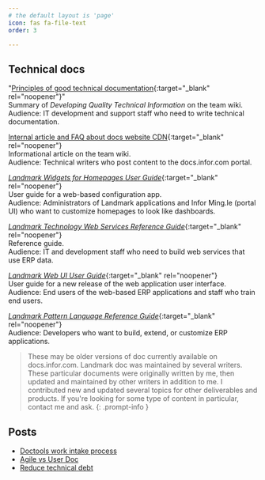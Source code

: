 ```yaml
---
# the default layout is 'page'
icon: fas fa-file-text
order: 3

---
```

<!--![big dipper and north star](/assets/img/northstar.jpg)-->

## Technical docs
"[Principles of good technical documentation](/assets/files/principles-technical-documentation.pdf){:target="_blank" rel="noopener"}"<br>Summary of *Developing Quality Technical Information* on the team wiki.<br>Audience: IT development and support staff who need to write technical documentation.

[Internal article and FAQ about docs website CDN](/assets/files/about_docs_cdn_content_caching.pdf){:target="_blank" rel="noopener"}<br>Informational article on the team wiki.<br>Audience: Technical writers who post content to the docs.infor.com portal.

[_Landmark Widgets for Homepages User Guide_](/assets/files/lmrk_2023.x_lmrklpdug__en-us.pdf){:target="_blank" rel="noopener"}<br>User guide for a web-based configuration app.<br>Audience: Administrators of Landmark applications and Infor Ming.le (portal UI) who want to customize homepages to look like dashboards.

[_Landmark Technology Web Services Reference Guide_](/assets/files/lmrk_2023.x_lmrkwsrg__en-us.pdf){:target="_blank" rel="noopener"}<br>Reference guide.<br>Audience: IT and development staff who need to build web services that use ERP data.

[_Landmark Web UI User Guide_](/assets/files/lmrk_2023.x_lmrkwuiug__en-us.pdf){:target="_blank" rel="noopener"}
<br>User guide for a new release of the web application user interface.<br>Audience: End users of the web-based ERP applications and staff who train end users.

[_Landmark Pattern Language Reference Guide_](https://docs.infor.com/lmrk/2024.x/en-us/lmrkolh/default.html?helpcontent=lmrklpltg/cover.html){:target="_blank" rel="noopener"}<br>Audience: Developers who want to build, extend, or customize ERP applications.

> These may be older versions of doc currently available on docs.infor.com. Landmark doc was maintained by several writers. These particular documents were originally written by me, then updated and maintained by other writers in addition to me. I contributed new and updated several topics for other deliverables and products. If you're looking for some type of content in particular, contact me and ask.
{: .prompt-info }

## Posts
* [Doctools work intake process](/posts/work-intake/)
* [Agile vs User Doc](/posts/agile-vs-user-doc/)
* [Reduce technical debt](/posts/technical-debt/)


<!--_Big dipper and north star, detail from photo by [John Fowler](https://unsplash.com/@wildhoney) on [Unsplash](https://unsplash.com/photos/9qgKQewttVs){:target="_blank" rel="noopener"}_-->